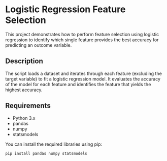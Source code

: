 # Logistic Regression Feature Selection

This project demonstrates how to perform feature selection using logistic regression to identify which single feature provides the best accuracy for predicting an outcome variable.

## Description

The script loads a dataset and iterates through each feature (excluding the target variable) to fit a logistic regression model. It evaluates the accuracy of the model for each feature and identifies the feature that yields the highest accuracy.

## Requirements

- Python 3.x
- pandas
- numpy
- statsmodels

You can install the required libraries using pip:

```bash
pip install pandas numpy statsmodels
